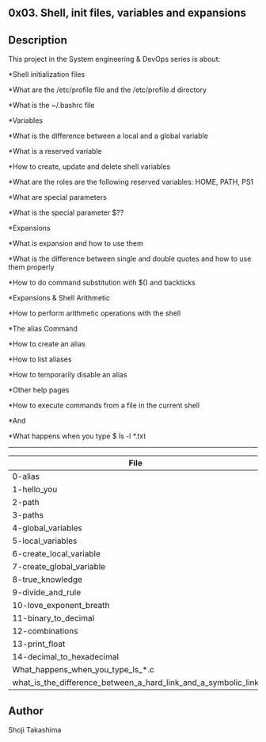 0x03. Shell, init files, variables and expansions
---
## Description

This project in the System engineering & DevOps series is about:

*Shell initialization files

*What are the /etc/profile file and the /etc/profile.d directory

*What is the ~/.bashrc file

*Variables

*What is the difference between a local and a global variable

*What is a reserved variable

*How to create, update and delete shell variables

*What are the roles are the following reserved variables: HOME, PATH, PS1

*What are special parameters

*What is the special parameter $??

*Expansions

*What is expansion and how to use them

*What is the difference between single and double quotes and how to use them properly

*How to do command substitution with $() and backticks

*Expansions & Shell Arithmetic

*How to perform arithmetic operations with the shell

*The alias Command

*How to create an alias

*How to list aliases

*How to temporarily disable an alias

*Other help pages

*How to execute commands from a file in the current shell

*And

*What happens when you type $ ls -l *.txt

---
File|Task
---|---
0-alias | 
1-hello_you | 
2-path | 
3-paths | 
4-global_variables | 
5-local_variables | 
6-create_local_variable | 
7-create_global_variable | 
8-true_knowledge | 
9-divide_and_rule | 
10-love_exponent_breath | 
11-binary_to_decimal | 
12-combinations | 
13-print_float | 
14-decimal_to_hexadecimal | 
What_happens_when_you_type_ls_*.c | 
what_is_the_difference_between_a_hard_link_and_a_symbolic_link | 

## Author
 Shoji Takashima

